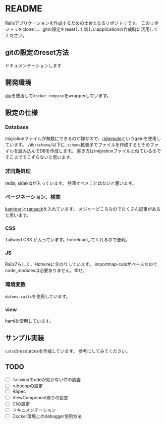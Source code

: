 # README

Railsアプリケーションを作成するための土台となるリポジトリです。
このリポジトリをcloneし、gitの設定をresetして新しいapplicationの作成時に活用してください。

## gitの設定のreset方法
ドキュメンテーションします

## 開発環境

[dip](https://github.com/bibendi/dip)を使用して`docker compose`をwrapperしています。


## 設定の仕様

### Database
migrationファイルが無数にできるのが嫌なので、[ridgepole](https://github.com/ridgepole/ridgepole)というgemを使用しています。
`/db/schema/`以下に`.schema`拡張子でファイルを作成するとそのファイルを読み込んでDBを作成します。
書き方はmigrationファイルと似ているのでそこまでてこずらないと思います。

### 非同期処理
redis, sidekiqが入っています。
特筆すべきことはないと思います。

### ページネーション、検索
[kaminari]()と[ransack]()を入れています。
メジャーどころなのでたくさん記事があると思います。

### CSS
Tailwind CSS が入っています。hotreloadしてくれるので便利。

### JS
Rails7らしく、Hotwireに全のりしています。
importmap-railsがベースなのでnode_modulesは必要ありません。幸せ。

### 環境変数
`dotenv-rails`を使用しています。

### view
hamlを使用しています。

## サンプル実装

`cats`のresourcesを作成しています。
参考にしてみてください。

## TODO
- [ ] Tailwindのoddが効かない件の調査
- [ ] rubocopの設定
- [ ] RSpec
- [ ] ViewComponent周りの設定
- [ ] CIの設定
- [ ] ドキュメンテーション
- [ ] Docker環境上のdebagger使用方法
